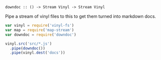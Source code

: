 `downdoc :: () -> Stream Vinyl -> Stream Vinyl`

 Pipe a stream of vinyl files to this to get them turned into markdown docs.

 ```js
 var vinyl = require('vinyl-fs')
 var map = require('map-stream')
 var downdoc = require('downdoc')

 vinyl.src('src/*.js')
   .pipe(downdoc())
   .pipe(vinyl.dest('docs'))
 ```